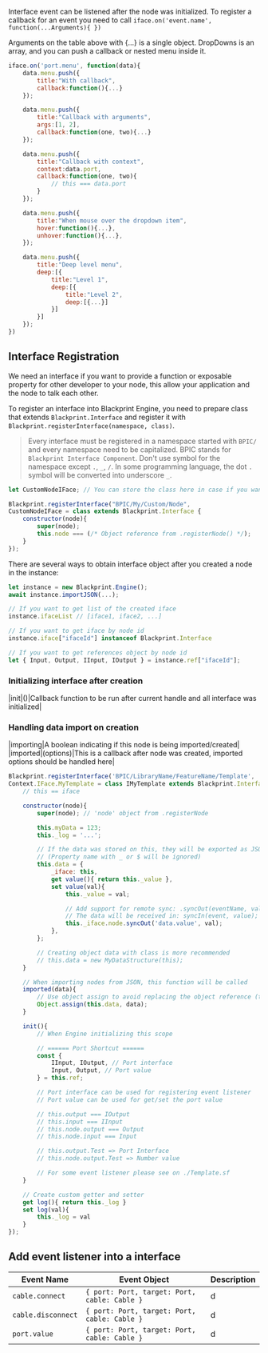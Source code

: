 Interface event can be listened after the node was initialized.
To register a callback for an event you need to call `iface.on('event.name', function(...Arguments){ })`

Arguments on the table above with {...} is a single object.
DropDowns is an array, and you can push a callback or nested menu inside it.

```js
iface.on('port.menu', function(data){
    data.menu.push({
        title:"With callback",
        callback:function(){...}
    });

    data.menu.push({
        title:"Callback with arguments",
        args:[1, 2],
        callback:function(one, two){...}
    });

    data.menu.push({
        title:"Callback with context",
        context:data.port,
        callback:function(one, two){
            // this === data.port
        }
    });

    data.menu.push({
        title:"When mouse over the dropdown item",
        hover:function(){...},
        unhover:function(){...},
    });

    data.menu.push({
        title:"Deep level menu",
        deep:[{
            title:"Level 1",
            deep:[{
                title:"Level 2",
                deep:[{...}]
            }]
        }]
    });
})
```

## Interface Registration
We need an interface if you want to provide a function or exposable property for other developer to your node, this allow your application and the node to talk each other.

To register an interface into Blackprint Engine, you need to prepare class that extends `Blackprint.Interface` and register it with `Blackprint.registerInterface(namespace, class)`.

> Every interface must be registered in a namespace started with `BPIC/` and every namespace need to be capitalized. BPIC stands for `Blackprint Interface Component`. Don't use symbol for the namespace except `.`, `_`, `/`. In some programming language, the dot `.` symbol will be converted into underscore `_`.

```js
let CustomNodeIFace; // You can store the class here in case if you want to export or use it on other script

Blackprint.registerInterface("BPIC/My/Custom/Node",
CustomNodeIFace = class extends Blackprint.Interface {
	constructor(node){
		super(node);
		this.node === (/* Object reference from .registerNode() */);
	}
});
```

There are several ways to obtain interface object after you created a node in the instance:

```js
let instance = new Blackprint.Engine();
await instance.importJSON(...);

// If you want to get list of the created iface
instance.ifaceList // [iface1, iface2, ...]

// If you want to get iface by node id
instance.iface["ifaceId"] instanceof Blackprint.Interface

// If you want to get references object by node id
let { Input, Output, IInput, IOutput } = instance.ref["ifaceId"];
```

### Initializing interface after creation
|init|()|Callback function to be run after current handle and all interface was initialized|

### Handling data import on creation
|importing|A boolean indicating if this node is being imported/created|
|imported|(options)|This is a callback after node was created, imported options should be handled here|

```js
Blackprint.registerInterface('BPIC/LibraryName/FeatureName/Template',
Context.IFace.MyTemplate = class IMyTemplate extends Blackprint.Interface {
	// this == iface

	constructor(node){
		super(node); // 'node' object from .registerNode

		this.myData = 123;
		this._log = '...';

		// If the data was stored on this, they will be exported as JSON
		// (Property name with _ or $ will be ignored)
		this.data = {
			_iface: this,
			get value(){ return this._value },
			set value(val){
				this._value = val;

				// Add support for remote sync: .syncOut(eventName, value);
				// The data will be received in: syncIn(event, value);
				this._iface.node.syncOut('data.value', val);
			},
		};

		// Creating object data with class is more recommended
		// this.data = new MyDataStructure(this);
	}

	// When importing nodes from JSON, this function will be called
	imported(data){
		// Use object assign to avoid replacing the object reference (that makes our getter/setter gone)
		Object.assign(this.data, data);
	}

	init(){
		// When Engine initializing this scope

		// ====== Port Shortcut ======
		const {
			IInput, IOutput, // Port interface
			Input, Output, // Port value
		} = this.ref;

		// Port interface can be used for registering event listener
		// Port value can be used for get/set the port value

		// this.output === IOutput
		// this.input === IInput
		// this.node.output === Output
		// this.node.input === Input

		// this.output.Test => Port Interface
		// this.node.output.Test => Number value

		// For some event listener please see on ./Template.sf
	}

	// Create custom getter and setter
	get log(){ return this._log }
	set log(val){
		this._log = val
	}
});
```

## Add event listener into a interface

|Event Name|Event Object|Description|
|---|---|---|
|`cable.connect`|`{ port: Port, target: Port, cable: Cable }`|d|
|`cable.disconnect`|`{ port: Port, target: Port, cable: Cable }`|d|
|`port.value`|`{ port: Port, target: Port, cable: Cable }`|d|